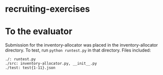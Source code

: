 # recruiting-exercises

# To the evaluator

Submission for the inventory-allocator was placed in the inventory-allocator directory. To test, run `python runtest.py` in that directory.
Files included:

```
./: runtest.py
./src: inventory-allocator.py, __init__.py
./test: test{1-11}.json
```
